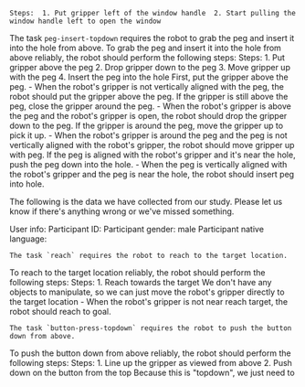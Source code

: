 
    Steps:  1. Put gripper left of the window handle  2. Start pulling the window handle left to open the window

The task `peg-insert-topdown` requires the robot to grab the peg and insert it into the hole from above.
To grab the peg and insert it into the hole from above reliably, the robot should perform the following steps:
    Steps:  1. Put gripper above the peg  2. Drop gripper down to the peg  3. Move gripper up with the peg  4. Insert the peg into the hole
    First, put the gripper above the peg.
    - When the robot's gripper is not vertically aligned with the peg, the robot should put the gripper above the peg.
    If the gripper is still above the peg, close the gripper around the peg.
    - When the robot's gripper is above the peg and the robot's gripper is open, the robot should drop the gripper down to the peg.
    If the gripper is around the peg, move the gripper up to pick it up.
    - When the robot's gripper is around the peg and the peg is not vertically aligned with the robot's gripper, the robot should move gripper up with peg.
    If the peg is aligned with the robot's gripper and it's near the hole, push the peg down into the hole.
    - When the peg is vertically aligned with the robot's gripper and the peg is near the hole, the robot should insert peg into hole.



The following is the data we have collected from our study. Please let us know if there's anything wrong or we've missed something.

User info:
    Participant ID:
    Participant gender: male
    Participant native language:


    The task `reach` requires the robot to reach to the target location.
To reach to the target location reliably, the robot should perform the following steps:
    Steps:  1. Reach towards the target
    We don't have any objects to manipulate, so we can just move the robot's gripper directly to the target location
    - When the robot's gripper is not near reach target, the robot should reach to goal.

    The task `button-press-topdown` requires the robot to push the button down from above.
To push the button down from above reliably, the robot should perform the following steps:
    Steps:  1. Line up the gripper as viewed from above  2. Push down on the button from the top
    Because this is "topdown", we just need to
